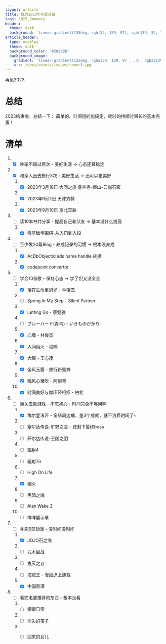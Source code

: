 ```yaml
---
layout: article
title: 我的2023年年度总结
tags: 2023,Summary
header:
  theme: dark
  background: 'linear-gradient(135deg, rgb(34, 139, 87), rgb(139, 34, 139))'
article_header:
  type: overlay
  theme: dark
  background_color: '#203028'
  background_image:
    gradient: 'linear-gradient(135deg, rgba(34, 139, 87 , .4), rgba(139, 34, 139, .4))'
    src: /docs/assets/images/cover3.jpg
---
```

再见2023
<!--more-->
# 总结

2023结束啦，总结一下：
简单的、时间短的能搞定，耗时的持续时间长的基本完蛋！

# 清单

1. - [x] 吵架不超过两次 - 美好生活 -> 心态还算稳定
2. - [x] 和家人出去旅行3次 - 美好生活 -> 还可以更美好
   1. - [x] 2023年3月18日 大同之旅 悬空寺-恒山-云岗石窟
   2. - [x] 2023年9月2日 天津方特
   3. - [x] 2023年9月10日 京北天路
3. - [ ] 读10本书并分享 - 提高自己和队友 -> 基本没什么提高
   1. - [x] 零基础学围棋-从入门到入段
4. - [ ] 至少发20篇Blog - 养成记录的习惯 -> 根本没养成
   1. - [x] AcDbObjectId ads name handle 转换
   2. - [x] codepoint convertor
5. - [ ] 学会10首歌 - 保持心态 -> 学了但又没全会
   1. - [x] 落在生命里的光 - 林俊杰
   2. - [ ] Spring In My Step - Silent Partner
   3. - [x] Letting Go - 蔡健雅
   4. - [ ] ブルーバード(青鸟) - いきものがかり
   5. - [x] 心墙 - 林俊杰
   6. - [x] 人间烟火 - 程响
   7. - [x] 大眠 - 王心凌
   8. - [x] 金风玉露 - 旅行新蜜蜂
   9.  - [x] 晚风心里吹 - 阿梨粤
   10. - [x] 时间美好与你环环相扣 - 柏松
6. - [ ] 通关五款游戏 - 不忘初心 - 时间完全不够用啊
   1. - [x] 埃尔登法环 - 全结局达成，差3个成就，就不浪费时间了~
   2. - [ ] 塞尔达传说-旷野之息 - 还剩下最终boss
   3. - [ ] 萨尔达传说-王国之泪
   4. - [ ] 辐射4
   5. - [ ] 辐射76
   6. - [ ] High On Life
   7. - [x] 烟火
   8. - [ ] 黑暗之魂
   9. - [ ] Alan Wake 2
   10. - [ ] 咩咩启示录
7. - [ ] 补完5部动漫 - 没时间没时间
   1. - [x] JOJO石之海
   2. - [ ] 咒术回战
   3. - [ ] 鬼灭之刃
   4. - [ ] 海贼王 - 漫画追上连载
   5. - [x] 中国奇谭
8. - [ ] 看完老婆推荐的东西 - 根本没看
   1. - [ ] 卿卿日常
   2. - [ ] 消失的孩子
   3. - [ ] 回来的女儿

